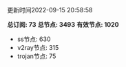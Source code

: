 更新时间2022-09-15 20:58:58

**总订阅: 73**
**总节点: 3493**
**有效节点: 1020**
- ss节点: 630
- v2ray节点: 315
- trojan节点: 75
